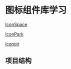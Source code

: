 # 图标组件库学习

[IconSpace](https://github.com/icon-space/IconSpace)

[IconPark](https://github.com/bytedance/IconPark)

[iconoir](https://github.com/iconoir-icons/iconoir)

## 项目结构
